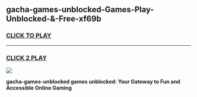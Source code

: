 
## gacha-games-unblocked-Games-Play-Unblocked-&-Free-xf69b
<h3>
<a href="https://premium76.site?title=gacha-games-unblocked&ref=24A">CLICK TO PLAY</a></h3>
<hr>

<h3>
<a href="https://premium76.site?title=gacha-games-unblocked&ref=24A">CLICK 2 PLAY</a>
  
</h3>

<a href="https://premium76.site?title=gacha-games-unblocked&ref=24A"><img src="https://clearcache.store/games.png"></a>


**gacha-games-unblocked games unblocked: Your Gateway to Fun and Accessible Online Gaming**
